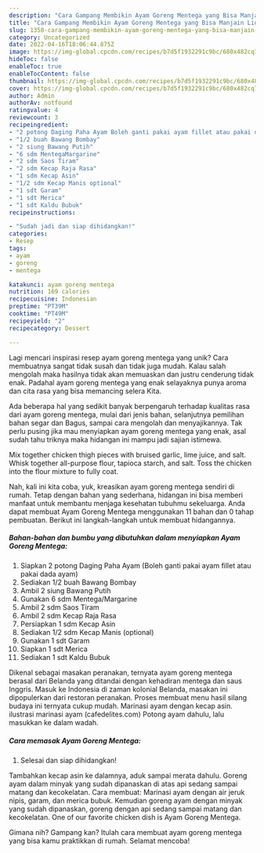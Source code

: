 ```yaml
---
description: "Cara Gampang Membikin Ayam Goreng Mentega yang Bisa Manjain Lidah"
title: "Cara Gampang Membikin Ayam Goreng Mentega yang Bisa Manjain Lidah"
slug: 1358-cara-gampang-membikin-ayam-goreng-mentega-yang-bisa-manjain-lidah
category: Uncategorized
date: 2022-04-16T18:06:44.875Z
image: https://img-global.cpcdn.com/recipes/b7d5f1932291c9bc/680x482cq70/ayam-goreng-mentega-foto-resep-utama.jpg
hideToc: false
enableToc: true
enableTocContent: false
thumbnail: https://img-global.cpcdn.com/recipes/b7d5f1932291c9bc/680x482cq70/ayam-goreng-mentega-foto-resep-utama.jpg
cover: https://img-global.cpcdn.com/recipes/b7d5f1932291c9bc/680x482cq70/ayam-goreng-mentega-foto-resep-utama.jpg
author: Admin
authorAv: notfound
ratingvalue: 4
reviewcount: 3
recipeingredient:
- "2 potong Daging Paha Ayam Boleh ganti pakai ayam fillet atau pakai dada ayam"
- "1/2 buah Bawang Bombay"
- "2 siung Bawang Putih"
- "6 sdm MentegaMargarine"
- "2 sdm Saos Tiram"
- "2 sdm Kecap Raja Rasa"
- "1 sdm Kecap Asin"
- "1/2 sdm Kecap Manis optional"
- "1 sdt Garam"
- "1 sdt Merica"
- "1 sdt Kaldu Bubuk"
recipeinstructions:

- "Sudah jadi dan siap dihidangkan!"
categories:
- Resep
tags:
- ayam
- goreng
- mentega

katakunci: ayam goreng mentega 
nutrition: 169 calories
recipecuisine: Indonesian
preptime: "PT39M"
cooktime: "PT49M"
recipeyield: "2"
recipecategory: Dessert

---
```





Lagi mencari inspirasi resep ayam goreng mentega yang unik? Cara membuatnya sangat tidak susah dan tidak juga mudah. Kalau salah mengolah maka hasilnya tidak akan memuaskan dan justru cenderung tidak enak. Padahal ayam goreng mentega yang enak selayaknya punya aroma dan cita rasa yang bisa memancing selera Kita.





Ada beberapa hal yang sedikit banyak berpengaruh terhadap kualitas rasa dari ayam goreng mentega, mulai dari jenis bahan, selanjutnya pemilihan bahan segar dan Bagus, sampai cara mengolah dan menyajikannya. Tak perlu pusing jika mau menyiapkan ayam goreng mentega yang enak,      asal sudah tahu triknya maka hidangan ini mampu jadi sajian istimewa.














Mix together chicken thigh pieces with bruised garlic, lime juice, and salt. Whisk together all-purpose flour, tapioca starch, and salt. Toss the chicken into the flour mixture to fully coat.






Nah, kali ini kita coba, yuk, kreasikan ayam goreng mentega sendiri di rumah. Tetap dengan bahan yang sederhana, hidangan ini bisa memberi manfaat untuk membantu menjaga kesehatan tubuhmu sekeluarga. Anda dapat membuat Ayam Goreng Mentega menggunakan 11 bahan dan 0 tahap pembuatan. Berikut ini langkah-langkah untuk membuat hidangannya.

<!--inarticleads1-->

##### Bahan-bahan dan bumbu yang dibutuhkan dalam menyiapkan Ayam Goreng Mentega:

1. Siapkan 2 potong Daging Paha Ayam (Boleh ganti pakai ayam fillet atau pakai dada ayam)
1. Sediakan 1/2 buah Bawang Bombay
1. Ambil 2 siung Bawang Putih
1. Gunakan 6 sdm Mentega/Margarine
1. Ambil 2 sdm Saos Tiram
1. Ambil 2 sdm Kecap Raja Rasa
1. Persiapkan 1 sdm Kecap Asin
1. Sediakan 1/2 sdm Kecap Manis (optional)
1. Gunakan 1 sdt Garam
1. Siapkan 1 sdt Merica
1. Sediakan 1 sdt Kaldu Bubuk


Dikenal sebagai masakan peranakan, ternyata ayam goreng mentega berasal dari Belanda yang ditandai dengan kehadiran mentega dan saus Inggris. Masuk ke Indonesia di zaman kolonial Belanda, masakan ini dipopulerkan dari restoran peranakan. Proses membuat menu hasil silang budaya ini ternyata cukup mudah. Marinasi ayam dengan kecap asin. ilustrasi marinasi ayam (cafedelites.com) Potong ayam dahulu, lalu masukkan ke dalam wadah. 

<!--inarticleads2-->

##### Cara memasak Ayam Goreng Mentega:


1. Selesai dan siap dihidangkan!

Tambahkan kecap asin ke dalamnya, aduk sampai merata dahulu. Goreng ayam dalam minyak yang sudah dipanaskan di atas api sedang sampai matang dan kecokelatan. Cara membuat: Marinasi ayam dengan air jeruk nipis, garam, dan merica bubuk. Kemudian goreng ayam dengan minyak yang sudah dipanaskan, goreng dengan api sedang sampai matang dan kecokelatan. One of our favorite chicken dish is Ayam Goreng Mentega. 

Gimana nih? Gampang kan? Itulah cara membuat ayam goreng mentega yang bisa kamu praktikkan di rumah. Selamat mencoba!
